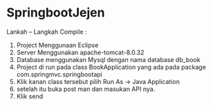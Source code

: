 # SpringbootJejen


Lankah – Langkah Compile :
1.	Project Menggunaan Eclipse
2.	Server Menggunakan apache-tomcat-8.0.32
3.	Database menggunakan Mysql dengan nama database db_book
4.	Project di run pada class BookApplication yang ada pada package com.springmvc.springbootapi
5.	Klik kanan class tersebut pilih Run As -> Java Application
6.	setelah itu buka post man dan masukan API nya.  
7.	Klik send

